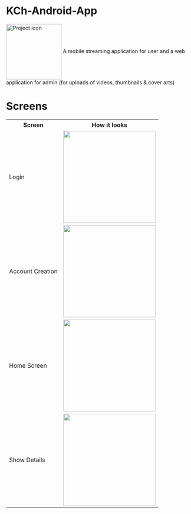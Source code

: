 # KCh-Android-App
<img src="https://user-images.githubusercontent.com/42314281/109256047-26d21e80-7830-11eb-8fd0-782dd154be02.png" align="center" width="150" alt="Project icon">
A mobile streaming application for user and a web application for admin (for uploads of videos, thumbnails & cover arts) 

# Screens
 <table style="width:100%" align="center">
  <tr>
    <th>Screen</th>
    <th>How it looks</th>
  </tr>
  <tr>
    <td>Login</td>
    <td><img src="https://user-images.githubusercontent.com/42314281/109254304-b83f9180-782c-11eb-9217-3a0c95638d4c.png" width="250" /></td>
  </tr>
  <tr>
    <td>Account Creation</td>
    <td><img src="https://user-images.githubusercontent.com/42314281/109256541-2423f900-7831-11eb-8cca-99f50f6bd71e.png" width="250" /></td>
  </tr>
  <tr>
    <td>Home Screen</td>
    <td><img src="https://user-images.githubusercontent.com/42314281/109256616-49186c00-7831-11eb-8b93-910930cd2274.png" width="250" /></td>
  </tr>
  <tr>
    <td>Show Details</td>
    <td><img src="https://user-images.githubusercontent.com/42314281/109256745-a14f6e00-7831-11eb-878e-898c6e0788ab.png" width="250" /></td>
  </tr>
</table> 
